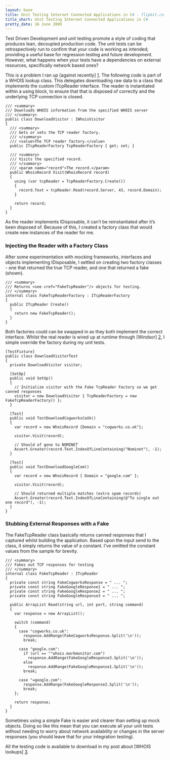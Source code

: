 ```yaml
---
layout: base
title: Unit Testing Internet Connected Applications in C# - flipbit.co.uk
title_short: Unit Testing Internet Connected Applications in C#
pretty_date: 16 June 2009
---
```


Test Driven Development and unit testing promote a style of coding that
produces lean, decoupled production code. The unit tests can be
retrospectively run to confirm that your code is working as intended;
providing a useful base for regression testing and future development.
However, what happens when your tests have a dependencies on external
resources, specifically network based ones?  

  

This is a problem I ran up [against recently] [1]. The following code is
part of a WHOIS lookup class. This delegates downloading raw data to a
class that implements the custom ITcpReader interface. The reader is
instantiated within a using block, to ensure that that is disposed of
correctly and the underlying TCP connection is closed.  

  

    /// <summary>
    /// Downloads WHOIS information from the specified WHOIS server
    /// </summary>
    public class DownloadVisitor : IWhoisVisitor
    {
      /// <summary>
      /// Gets or sets the TCP reader factory.
      /// </summary>
      /// <value>The TCP reader factory.</value>
      public ITcpReaderFactory TcpReaderFactory { get; set; }

      /// <summary>
      /// Visits the specified record.
      /// </summary>
      /// <param name="record">The record.</param>
      public WhoisRecord Visit(WhoisRecord record)
      {
        using (var tcpReader = TcpReaderFactory.Create())
        {
          record.Text = tcpReader.Read(record.Server, 43, record.Domain);
        }

        return record;
      }
    }

  

As the reader implements IDisposable, it can’t be reinstantiated after
it’s been disposed of. Because of this, I created a factory class that
would create new instances of the reader for me.  

  

### Injecting the Reader with a Factory Class  

  

After some experimentation with mocking frameworks, interfaces and
objects implementing IDisposable, I settled on creating two factory
classes - one that returned the true TCP reader, and one that returned a
fake (shown).  

  

    /// <summary>
    /// Returns <see cref="FakeTcpReader"/> objects for testing.
    /// </summary>
    internal class FakeTcpReaderFactory : ITcpReaderFactory 
    {
      public ITcpReader Create()
      {
        return new FakeTcpReader();
      }
    }

  

Both factories could can be swapped in as they both implement the
correct interface. Whilst the real reader is wired up at runtime through
[Windsor] [2], I simple override the factory during my unit tests.  

  

    [TestFixture]
    public class DownloadVisitorTest
    {
      private DownloadVisitor visitor;

      [SetUp]
      public void SetUp()
      {
        // Initialize visitor with the Fake TcpReader Factory so we get canned responses
        visitor = new DownloadVisitor { TcpReaderFactory = new FakeTcpReaderFactory() };
      }

      [Test]
      public void TestDownloadCogworksCoUk()
      {
        var record = new WhoisRecord {Domain = "cogworks.co.uk"};

        visitor.Visit(record);

        // Should of gone to NOMINET
        Assert.Greater(record.Text.IndexOfLineContaining("Nominet"), -1);
      }

      [Test]
      public void TestDownloadGoogleCom()
      {
        var record = new WhoisRecord { Domain = "google.com" };

        visitor.Visit(record);

        // Should returned multiple matches (extra spam records)
        Assert.Greater(record.Text.IndexOfLineContaining(@"To single out one record"), -1);
      }
    }

  

### Stubbing External Responses with a Fake  

The FakeTcpReader class basically returns canned responses that I
captured whilst building the application. Based upon the input send to
the class, it simply returns the value of a constant. I’ve omitted the
constant values from the sample for brevity.  

  

    /// <summary>
    /// Fakes out TCP responses for testing
    /// </summary>
    internal class FakeTcpReader : ITcpReader
    {
      private const string FakeCogworksResponse = " ... ";
      private const string FakeGoogleResponse1 = " ... ";
      private const string FakeGoogleResponse2 = " ... ";
      private const string FakeGoogleResponse3 = " ... ";

      public ArrayList Read(string url, int port, string command)
      {
        var response = new ArrayList();

        switch (command)
        {
          case "cogworks.co.uk":
            response.AddRange(FakeCogworksResponse.Split('\n'));
            break;

          case "google.com":
            if (url == ""whois.markmonitor.com")
              response.AddRange(FakeGoogleResponse3.Split('\n'));
            else
              response.AddRange(FakeGoogleResponse1.Split('\n'));
            break;

          case "=google.com":
            response.AddRange(FakeGoogleResponse2.Split('\n'));
            break;
        };

        return response;
      }
    }

Sometimes using a simple Fake is easier and clearer than setting up mock
objects. Doing so like this mean that you can execute all your unit
tests without needing to worry about network availability or changes in
the server responses (you should leave that for your integration
testing).  

All the testing code is available to download in my post about [WHOIS
lookups] [3].  

  [1]: /2009/06/querying-whois-server-data-with-c.html        "WHOIS lookup in C#"
  [2]: http://www.castleproject.org/container/index.html      "Castle Windsor IoC"
  [3]: /2009/06/querying-whois-server-data-with-c.html        "WHOIS lookup in C#"
